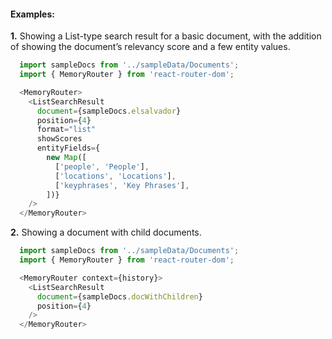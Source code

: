 #### Examples:

__1.__ Showing a List-type search result for a basic document, with the addition
of showing the document’s relevancy score and a few entity values.

```js
  import sampleDocs from '../sampleData/Documents';
  import { MemoryRouter } from 'react-router-dom';

  <MemoryRouter>
    <ListSearchResult
      document={sampleDocs.elsalvador}
      position={4}
      format="list"
      showScores
      entityFields={
        new Map([
          ['people', 'People'],
          ['locations', 'Locations'],
          ['keyphrases', 'Key Phrases'],
        ])}
    />
  </MemoryRouter>
```

__2.__ Showing a document with child documents.

```js
  import sampleDocs from '../sampleData/Documents';
  import { MemoryRouter } from 'react-router-dom';

  <MemoryRouter context={history}>
    <ListSearchResult
      document={sampleDocs.docWithChildren}
      position={4}
    />
  </MemoryRouter>
```
